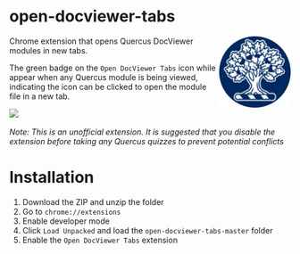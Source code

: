 # open-docviewer-tabs
<img src=assets/icon.png align="right">

Chrome extension that opens Quercus DocViewer modules in new tabs.

The green badge on the `Open DocViewer Tabs` icon while appear when any Quercus module is being viewed, indicating the icon can be clicked to open the module file in a new tab.

<img src=https://i.imgur.com/RANvgx4.png width=7%>

<i>Note: This is an unofficial extension. It is suggested that you disable the extension before taking any Quercus quizzes to prevent potential conflicts</i>

# Installation
1. Download the ZIP and unzip the folder
2. Go to `chrome://extensions`
3. Enable developer mode
4. Click `Load Unpacked` and load the `open-docviewer-tabs-master` folder
5. Enable the `Open DocViewer Tabs` extension
